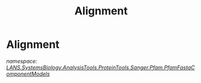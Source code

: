 ﻿---
title: Alignment
---

# Alignment
_namespace: [LANS.SystemsBiology.AnalysisTools.ProteinTools.Sanger.Pfam.PfamFastaComponentModels](N-LANS.SystemsBiology.AnalysisTools.ProteinTools.Sanger.Pfam.PfamFastaComponentModels.html)_






